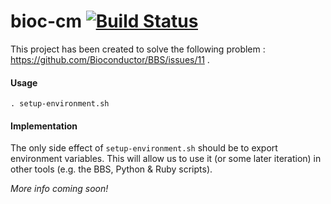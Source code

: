 # bioc-cm [![Build Status](https://travis-ci.org/Bioconductor/bioc-cm.svg?branch=master)](https://travis-ci.org/Bioconductor/bioc-cm)

This project has been created to solve the following problem : https://github.com/Bioconductor/BBS/issues/11 .

#### Usage
```
. setup-environment.sh
```

#### Implementation
The only side effect of `setup-environment.sh` should be to export environment variables.  This will
allow us to use it (or some later iteration) in other tools (e.g. the BBS, Python & Ruby scripts).

_More info coming soon!_
